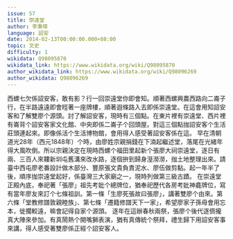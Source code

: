 ```yaml
---
issue: 57
title: 崇遠堂
author: 李秉璋
language: 詔安
date: 2014-02-13T00:00:00.000+08:00
topic: 文史
difficulty: 1
wikidata: Q98095870
wikidata_link: https://www.wikidata.org/wiki/Q98095870
author_wikidata_link: https://www.wikidata.org/wiki/Q98096269
author_wikidata: Q98096269
---
```

西螺七欠係詔安客，敢有影？行一回崇遠堂你即會知。順著西螺興農西路向二崙子行，在半路遠遠即會䀴著一座牌樓，順著遐條路入去即係崇遠堂。在這會用知詔安客和了解雙廖个源頭。討了解詔安客，現時有三個點。在東片裡有崇遠堂、西片裡有崙背个詔安客家文化館、中央即係二崙子个回頭屋。對這三個點拁詔安客个生活莊頭連起來。即像係活个生活博物館，會用得人感受著詔安客係在這。
早在清朝道光28年（西元1848年）个時，由廖姓宗親捐錢在下湳起繼述堂，落尾在光緒年得大風吹倒。所以宗親決定在現時西螺个福田里起新个張廖大祠崇遠堂，逐日有兩、三百人來耬新圳屯舊溝來改水路，逐個拚到歸身溼澇澇，拁土地整理出來。請臺中西屯廖老番設計做木部分、豐原張文貴負責泥水、廖伍做剪黏。起一年半了後，順序拁崇遠堂起好，係臺灣三大家廟之一，現時列做第三級古蹟。
在崇遠堂正殿內底，奉祀著「張廖」祖先考妣个總牌位，猶奉祀歷代各房考妣神龕牌位，寫有當年廖友來訂个七條祖訓。第一條「生廖死張故曰張廖」，講著雙廖个由來。第六條「堂教修譜敦親睦族」、第七條「遷籍修譜天下一家」，希望廖家子孫毋會用忘本，徙擱較遠，嘛會記得自家个源頭。
逐年在這辦春秋兩祭，張廖个後代逐儕攏真大陣來參加。有真鬧熱个開嘴獅表演，猶有真傳統个祭拜，禮生歸下用詔安客事來講，得人感受著雙廖係正經个詔安客人。
